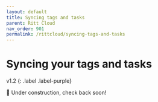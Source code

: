 ```yaml
---
layout: default
title: Syncing tags and tasks
parent: Ritt Cloud
nav_order: 901
permalink: /rittcloud/syncing-tags-and-tasks
---
```


# Syncing your tags and tasks
v1.2
{: .label .label-purple}

🚧 Under construction, check back soon!
